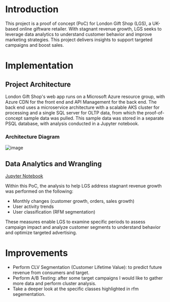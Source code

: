 # Introduction
This project is a proof of concept (PoC) for London Gift Shop (LGS), a UK-based online giftware retailer. With 
stagnant revenue growth, LGS seeks to leverage data analytics to understand customer behavior and improve 
marketing strategies. This project delivers insights to support targeted campaigns and boost sales.

# Implementation

## Project Architecture
London Gift Shop's web app runs on a Microsoft Azure resource group, with Azure CDN for the front end and
API Management for the back end. The back end uses a microservice architecture with a scalable AKS cluster
for processing and a single SQL server for OLTP data, from which the proof-of-concept sample data was pulled.
This sample data was stored in a separate PSQL database, with analysis conducted in a Jupyter notebook.

### Architecture Diagram 
![image](https://github.com/user-attachments/assets/6871e9b2-a96c-439a-bd1b-81cd945eade5)


## Data Analytics and Wrangling
[Jupyter Notebook](./retail_data_analytics_wrangling.ipynb)

Within this PoC, the analysis to help LGS address stagnant revenue growth was performed on the following:
- Monthly changes (customer growth, orders, sales growth)
- User activity trends
- User classification (RFM segmentation)

These measures enable LGS to examine specific periods to assess campaign impact and analyze customer segments to understand behavior and optimize targeted advertising.

# Improvements
- Perform CLV Segmentation (Customer Lifetime Value): to predict future revenue from consumers and target.
- Perform A/B Testing: after some target campaigns I would like to gather more data and perform cluster analysis.
- Take a deeper look at the specific classes highlighted in rfm segementation.
